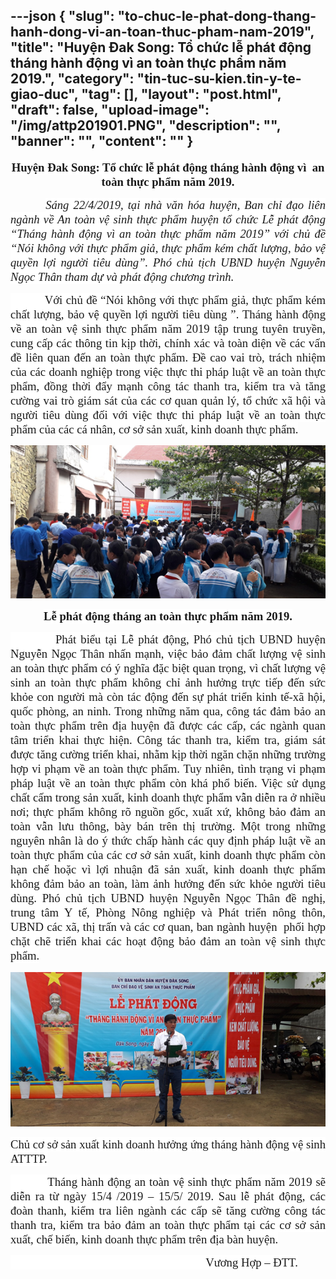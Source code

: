 ---json
{
    "slug": "to-chuc-le-phat-dong-thang-hanh-dong-vi-an-toan-thuc-pham-nam-2019",
    "title": "Huyện Đak Song: Tổ chức lễ phát động tháng hành động vì  an toàn thực phẩm năm 2019.",
    "category": "tin-tuc-su-kien.tin-y-te-giao-duc",
    "tag": [],
    "layout": "post.html",
    "draft": false,
    "upload-image": "/img/attp201901.PNG",
    "description": "",
    "banner": "",
    "__content__": ""
}
---
<p style="text-align:center"><strong><span style="font-size:14.0pt"><span style="background-color:white"><span style="font-family:&quot;Times New Roman&quot;,&quot;serif&quot;">Huyện Đak Song: Tổ chức lễ ph&aacute;t động th&aacute;ng h&agrave;nh động v&igrave; &nbsp;an to&agrave;n thực phẩm năm 2019.</span></span></span></strong></p>

<p style="text-align:justify"><strong>&nbsp;&nbsp;&nbsp;&nbsp;&nbsp;&nbsp;&nbsp;&nbsp;&nbsp; </strong><em><span style="font-size:14.0pt"><span style="background-color:white"><span style="font-family:&quot;Times New Roman&quot;,&quot;serif&quot;">S&aacute;ng 22/4/2019, tại nh&agrave; văn h&oacute;a huyện, Ban chỉ đạo li&ecirc;n ng&agrave;nh về An to&agrave;n vệ sinh thực phẩm huyện tổ chức Lễ ph&aacute;t động &ldquo;Th&aacute;ng h&agrave;nh động v&igrave; an to&agrave;n thực phẩm năm 2019&rdquo; với chủ đề &ldquo;N&oacute;i kh&ocirc;ng với thực phẩm giả, thực phẩm k&eacute;m chất lượng, bảo vệ quyền lợi người ti&ecirc;u d&ugrave;ng&rdquo;. Ph&oacute; chủ tịch UBND huyện Nguyễn Ngọc Th&acirc;n tham dự v&agrave; ph&aacute;t động chương tr&igrave;nh.</span></span></span></em></p>

<p style="text-align:justify"><span style="font-size:14.0pt"><span style="background-color:white"><span style="font-family:&quot;Times New Roman&quot;,&quot;serif&quot;">&nbsp;&nbsp;&nbsp;&nbsp;&nbsp;&nbsp;&nbsp;&nbsp;&nbsp; Với chủ đ&ecirc;̀ &ldquo;N&oacute;i kh&ocirc;ng với thực phẩm giả, thực phẩm k&eacute;m chất lượng, bảo vệ quyền lợi người ti&ecirc;u d&ugrave;ng &rdquo;. Tháng hành đ&ocirc;̣ng v&ecirc;̀ an toàn v&ecirc;̣ sinh thực ph&acirc;̉m năm 2019 t&acirc;̣p trung tuy&ecirc;n truy&ecirc;̀n, cung c&acirc;́p các th&ocirc;ng tin kịp thời, chính xác và toàn di&ecirc;̣n v&ecirc;̀ các v&acirc;́n đ&ecirc;̀ li&ecirc;n quan đ&ecirc;́n an toàn thực ph&acirc;̉m. Đ&ecirc;̀ cao vai trò, trách nhi&ecirc;̣m của các doanh nghi&ecirc;̣p trong vi&ecirc;̣c thực thi pháp lu&acirc;̣t v&ecirc;̀ an toàn thực ph&acirc;̉m, đ&ocirc;̀ng thời đ&acirc;̉y mạnh c&ocirc;ng tác thanh tra, ki&ecirc;̉m tra và tăng cường vai trò giám sát của các cơ quan quản lý, t&ocirc;̉ chức xã h&ocirc;̣i và người ti&ecirc;u dùng đ&ocirc;́i với vi&ecirc;̣c thực thi pháp lu&acirc;̣t v&ecirc;̀ an toàn thực ph&acirc;̉m của các cá nh&acirc;n, cơ sở sản xu&acirc;́t, kinh doanh thực ph&acirc;̉m.</span></span></span></p>

<p style="text-align:justify"><img alt="" src="/img/attp2019.PNG" /></p>

<p style="text-align:center"><strong><span style="font-size:14.0pt"><span style="background-color:white"><span style="font-family:&quot;Times New Roman&quot;,&quot;serif&quot;">Lễ ph&aacute;t động th&aacute;ng an to&agrave;n thực phẩm năm 2019.</span></span></span></strong></p>

<p style="text-align:justify"><span style="font-size:14.0pt"><span style="background-color:white"><span style="font-family:&quot;Times New Roman&quot;,&quot;serif&quot;">&nbsp;&nbsp;&nbsp;&nbsp;&nbsp;&nbsp;&nbsp;&nbsp;&nbsp; Ph&aacute;t biểu tại Lễ ph&aacute;t động, Ph&oacute; chủ tịch UBND huyện Nguyễn Ngọc Th&acirc;n nhấn mạnh, việc bảo đảm chất lượng vệ sinh an to&agrave;n thực phẩm c&oacute; &yacute; nghĩa đặc biệt quan trọng, v&igrave; chất lượng vệ sinh an to&agrave;n thực phẩm kh&ocirc;ng chỉ ảnh hưởng trực tiếp đến sức khỏe con người m&agrave; c&ograve;n t&aacute;c động đến sự ph&aacute;t triển kinh tế-x&atilde; hội, quốc ph&ograve;ng, an ninh. Trong những năm qua, c&ocirc;ng t&aacute;c đảm bảo an to&agrave;n thực phẩm tr&ecirc;n địa huyện đ&atilde; được c&aacute;c cấp, c&aacute;c ng&agrave;nh quan t&acirc;m triển khai thực hiện. C&ocirc;ng t&aacute;c thanh tra, kiểm tra, gi&aacute;m s&aacute;t được tăng cường triển khai, nhằm kịp thời ngăn chặn những trường hợp vi phạm về an to&agrave;n thực phẩm. Tuy nhi&ecirc;n, t&igrave;nh trạng vi phạm ph&aacute;p luật về an to&agrave;n thực phẩm c&ograve;n kh&aacute; phổ biến. Việc sử dụng chất cấm trong sản xuất, kinh doanh thực phẩm vẫn diễn ra ở nhiều nơi; thực phẩm kh&ocirc;ng r&otilde; nguồn gốc, xuất xứ, kh&ocirc;ng bảo đảm an to&agrave;n vẫn lưu th&ocirc;ng, b&agrave;y b&aacute;n tr&ecirc;n thị trường. Một trong những nguy&ecirc;n nh&acirc;n l&agrave; do &yacute; thức chấp h&agrave;nh c&aacute;c quy định ph&aacute;p luật về an to&agrave;n thực phẩm của c&aacute;c cơ sở sản xuất, kinh doanh thực phẩm c&ograve;n hạn chế hoặc v&igrave; lợi nhuận đ&atilde; sản xuất, kinh doanh thực phẩm kh&ocirc;ng đảm bảo an to&agrave;n, l&agrave;m ảnh hưởng đến sức khỏe người ti&ecirc;u d&ugrave;ng. Ph&oacute; chủ tịch UBND huyện Nguyễn Ngọc Th&acirc;n đề nghị, trung t&acirc;m Y tế, Ph&ograve;ng N&ocirc;ng nghiệp v&agrave; Ph&aacute;t triển n&ocirc;ng th&ocirc;n, UBND c&aacute;c x&atilde;, thị trấn v&agrave; c&aacute;c cơ quan, ban ng&agrave;nh huyện &nbsp;phối hợp chặt chẽ triển khai c&aacute;c hoạt động bảo đảm an to&agrave;n vệ sinh thực phẩm. </span></span></span></p>

<p style="text-align:justify"><img alt="" src="/img/attp201901.PNG" /></p>

<p style="text-align:justify"><span style="font-size:14.0pt"><span style="background-color:white"><span style="font-family:&quot;Times New Roman&quot;,&quot;serif&quot;">Chủ cơ sở sản xuất kinh doanh hưởng ứng th&aacute;ng h&agrave;nh động vệ sinh ATTTP.</span></span></span></p>

<p style="text-align:justify"><span style="font-size:14.0pt"><span style="background-color:white"><span style="font-family:&quot;Times New Roman&quot;,&quot;serif&quot;">&nbsp;&nbsp;&nbsp;&nbsp;&nbsp;&nbsp;&nbsp;&nbsp;&nbsp; Tháng hành đ&ocirc;̣ng an toàn v&ecirc;̣ sinh thực ph&acirc;̉m năm 2019 sẽ di&ecirc;̃n ra từ ngày 15/4 /2019 &ndash; 15/5/ 2019. Sau lễ ph&aacute;t động, c&aacute;c đo&agrave;n thanh, kiểm tra li&ecirc;n ng&agrave;nh c&aacute;c cấp sẽ tăng cường c&ocirc;ng t&aacute;c thanh tra, kiểm tra bảo đảm an to&agrave;n thực phẩm tại c&aacute;c cơ sở sản xuất, chế biến, kinh doanh thực phẩm tr&ecirc;n địa b&agrave;n huyện.</span></span></span></p>

<p style="text-align:justify"><span style="font-size:14.0pt"><span style="background-color:white"><span style="font-family:&quot;Times New Roman&quot;,&quot;serif&quot;">&nbsp;&nbsp;&nbsp;&nbsp;&nbsp;&nbsp;&nbsp;&nbsp;&nbsp;&nbsp;&nbsp;&nbsp;&nbsp;&nbsp;&nbsp;&nbsp;&nbsp;&nbsp;&nbsp;&nbsp;&nbsp;&nbsp;&nbsp;&nbsp;&nbsp;&nbsp;&nbsp;&nbsp;&nbsp;&nbsp;&nbsp;&nbsp;&nbsp;&nbsp;&nbsp;&nbsp;&nbsp;&nbsp;&nbsp;&nbsp;&nbsp;&nbsp;&nbsp;&nbsp;&nbsp;&nbsp;&nbsp;&nbsp;&nbsp;&nbsp;&nbsp;&nbsp;&nbsp;&nbsp;&nbsp;&nbsp;&nbsp;&nbsp;&nbsp;&nbsp;&nbsp;&nbsp;&nbsp;&nbsp;&nbsp;&nbsp; Vương Hợp &ndash; ĐTT.</span></span></span></p>
